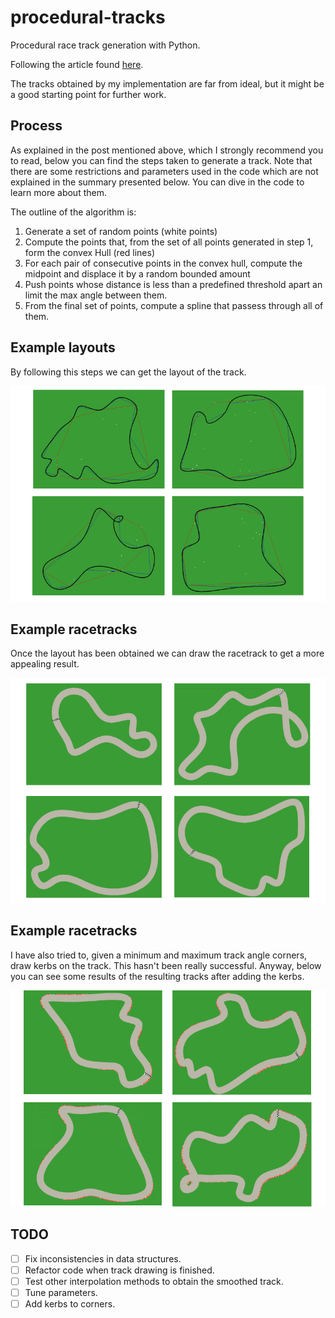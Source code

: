 # procedural-tracks
Procedural race track generation with Python.

Following the article found [here](https://www.gamasutra.com/blogs/GustavoMaciel/20131229/207833/Generating_Procedural_Racetracks.php).

The tracks obtained by my implementation are far from ideal, but it might be a good starting point for further work.

## Process

As explained in the post mentioned above, which I strongly recommend you to read, below you can find the steps taken to generate a track. Note that there are some restrictions and parameters used in the code which are not explained in the summary presented below. You can dive in the code to learn more about them.

The outline of the algorithm is:
1. Generate a set of random points (white points)
2. Compute the points that, from the set of all points generated in step 1, form the convex Hull (red lines)
3. For each pair of consecutive points in the convex hull, compute the midpoint and displace it by a random bounded amount
4. Push points whose distance is less than a predefined threshold apart an limit the max angle between them.
5. From the final set of points, compute a spline that passess through all of them.

## Example layouts

By following this steps we can get the layout of the track.

![Example Tracks](/img/tracks.png)

## Example racetracks

Once the layout has been obtained we can draw the racetrack to get a more appealing result. 

![Example drawn tracks](/img/tracks_drawn.png)

## Example racetracks

I have also tried to, given a minimum and maximum track angle corners, draw kerbs on the track. This hasn't been really successful. Anyway, below you can see some results of the resulting tracks after adding the kerbs.

![Example tracks with kerbs](/img/tracks_kerb.png)

## TODO

- [ ] Fix inconsistencies in data structures.
- [ ] Refactor code when track drawing is finished.
- [ ] Test other interpolation methods to obtain the smoothed track.
- [ ] Tune parameters.
- [ ] Add kerbs to corners. 